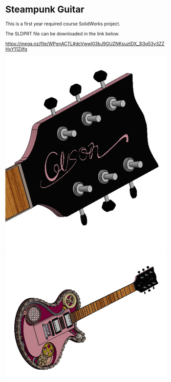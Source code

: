 # Steampunk Guitar
This is a first year required course SolidWorks project.

The SLDPRT file can be downloaded in the link below.

https://mega.nz/file/WPgnACTL#dcVwwl03bJ9GUZNKsuztDX_3l3q53y3ZZHxY11Zilfg

![](https://github.com/GilSasson/Steampunk-Guitar/blob/main/31f7ad61-3440-468b-9f6b-7279b9db6901.jfif?raw=true)
![](https://github.com/GilSasson/Steampunk-Guitar/blob/main/8e449e1e-03bc-486b-a975-969b800a18e0.jfif?raw=true)
